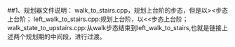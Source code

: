 ##1、规划器文件说明：
walk_to_stairs.cpp，规划上台阶的步态，但是以><步态上台阶；
left_walk_to_stairs.cpp:规划上台阶，以<<步态上台阶；
walk_state_to_upstairs.cpp:从walk步态结束到left_walk_to_stairs,也就是链接上述两个规划期的中间段，进行过渡。
